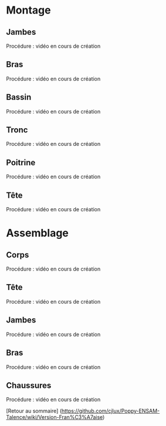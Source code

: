 # Montage

## Jambes

Procédure : vidéo en cours de création

## Bras

Procédure : vidéo en cours de création

## Bassin

Procédure : vidéo en cours de création

## Tronc

Procédure : vidéo en cours de création

## Poitrine

Procédure : vidéo en cours de création

## Tête

Procédure : vidéo en cours de création

# Assemblage

## Corps

Procédure : vidéo en cours de création

## Tête

Procédure : vidéo en cours de création

## Jambes

Procédure : vidéo en cours de création

## Bras

Procédure : vidéo en cours de création

## Chaussures

Procédure : vidéo en cours de création

[Retour au sommaire] (https://github.com/cjlux/Poppy-ENSAM-Talence/wiki/Version-Fran%C3%A7aise)
